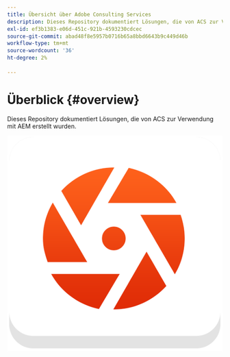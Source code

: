 ```yaml
---
title: Übersicht über Adobe Consulting Services
description: Dieses Repository dokumentiert Lösungen, die von ACS zur Verwendung mit AEM erstellt wurden.
exl-id: ef3b1383-e06d-451c-921b-4593230cdcec
source-git-commit: abad48f8e5957b0716b65a8bbd6643b9c449d46b
workflow-type: tm+mt
source-wordcount: '36'
ht-degree: 2%

---
```


# Überblick {#overview}

Dieses Repository dokumentiert Lösungen, die von ACS zur Verwendung mit AEM erstellt wurden.

![ACS Commons logo](assets/acs-commons.png)

